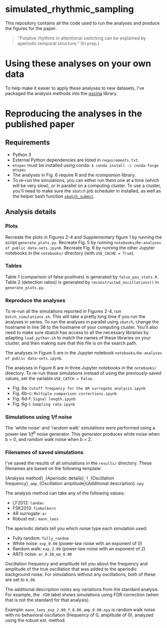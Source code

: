 # simulated_rhythmic_sampling

This repository contains all the code used to run the analyses and produce the figures for the paper:
> "Putative rhythms in attentional switching can be explained by aperiodic temporal structure." (In prep.)


# Using these analyses on your own data

To help make it easier to apply these analyses to new datasets, I've packaged the analysis methods into the [oscina](https://github.com/gbrookshire/oscina) library.


# Reproducing the analyses in the published paper

## Requirements

- Python 3
- External Python dependencies are listed in `requirements.txt`.
- `mtspec` must be installed using conda: `$ conda install -c conda-forge mtspec`
- The analyses in Fig. 6 require R and the *rcompanion* library.
- To re-run the simulations, you can either run them one at a time (which will be very slow), or in parallel on a computing cluster. To use a cluster, you'll need to make sure the `sbatch` job scheduler in installed, as well as the helper bash function [`sbatch_submit`](https://github.com/gbrookshire/sbatch_submit).


## Analysis details


### Plots

Recreate the plots in Figures 2-4 and Supplementary figure 1 by running the script `generate_plots.py`. Recreate Fig. 5 by running `notebooks/Re-analyses of public data-sets.ipynb`. Recreate Fig. 6 by running the other Jupyter notebooks in the `notebooks/` directory (with `USE_CACHE = True`).


### Tables

Table 1 (comparison of false positives) is generated by `false_pos_stats.R`. Table 2 (detection ratios) is generated  by `reconstructed_oscillations()` in `generate_plots.py`.

### Reproduce the analyses

To re-run all the simulations reported in Figures 2-4, run `batch_simulations.sh`. This will take a pretty long time if you run the analyses in series. To run the analyses in parallel using `sbatch`, change the hostname in line 38 to the hostname of your computing cluster. You'll also need to make sure sbatch has access to all the necessary libraries by adapting `load_python.sh` to match the names of these libraries on your cluster, and then making sure that this file is on the search path.

The analyses in Figure 5 are in the Jupyter notebook `notebooks/Re-analyses of public data-sets.ipynb`.

The analyses in Figure 6 are in three Jupyter notebooks in the `notebooks/` directory. To re-run these simulations instead of using the previously-saved values, set the variable `USE_CATCH = False`.
- Fig. 6a: `Cutoff frequency for the AR surrogate analysis.ipynb` 
- Fig. 6b-c: `Multiple comparison corrections.ipynb`
- Fig. 6d-f: `Signal length.ipynb`
- Fig. 6g-i: `Sampling rate.ipynb`


### Simulations using 1/f noise

The 'white noise' and 'random walk' simulations were performed using a power-law $1/f^b$ noise generator. This generator produces white noise when b = 0, and random walk noise when b = 2.


### Filenames of saved simulations

I've saved the results of all simulations in the `results/` directory. These filenames are based on the following template:

{Analysis method}`_`{Aperiodic details}`_f_`{Oscillation frequency}`_amp_`{Oscillation amplitude}{Additional description}`.npy`

The analysis method can take any of the following values:

- LF2012: `landau`
- FSK2013: `fiebelkorn`
- AR surrogate: `ar`
- Robust est.: `mann_lees`

The aperiodic details tell you which noise type each simulation used:

- Fully random: `fully_random`
- White noise: `exp_0.00` (power-law noise with an exponent of 0)
- Random walk: `exp_2.00` (power-law noise with an exponent of 2)
- AR(1) noise: `ar_0.50_ma_0.00`

Oscillation frequency and amplitude tell you about the frequency and amplitude of the true oscillation that was added to the aperiodic background noise. For simulations without any oscillations, both of these are set to `0.00`.

The additional description notes any variations from the standard analysis. For example, the `-FDR` label shows simulations using FDR correction (when that is not the standard for that analysis).

Example:
`mann_lees_exp_2.00_f_0.00_amp_0.00.npy` is random walk noise with no behavioral oscillation (frequency of 0, amplitude of 0), analyzed using the robust est. method.


